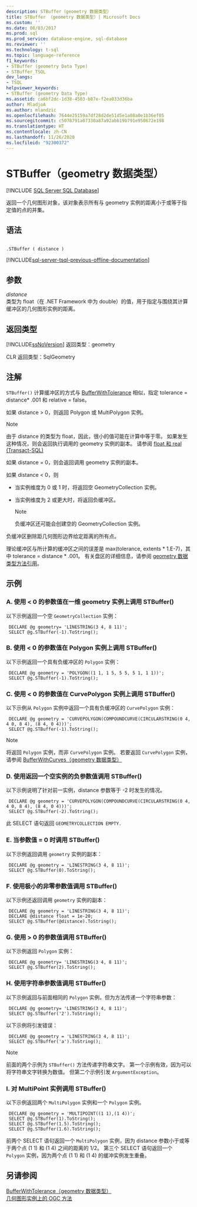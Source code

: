 ```yaml
---
description: STBuffer（geometry 数据类型）
title: STBuffer （geometry 数据类型）| Microsoft Docs
ms.custom: ''
ms.date: 08/03/2017
ms.prod: sql
ms.prod_service: database-engine, sql-database
ms.reviewer: ''
ms.technology: t-sql
ms.topic: language-reference
f1_keywords:
- STBuffer (geometry Data Type)
- STBuffer_TSQL
dev_langs:
- TSQL
helpviewer_keywords:
- STBuffer (geometry Data Type)
ms.assetid: ca6bf2dc-1d38-4503-b87e-f2ea033d36ba
author: MladjoA
ms.author: mlandzic
ms.openlocfilehash: 7644e25159a7df28d2de51d5e1a08a0e1b36ef05
ms.sourcegitcommit: c5078791a07330a87a92abb19b791e950672e198
ms.translationtype: HT
ms.contentlocale: zh-CN
ms.lasthandoff: 11/26/2020
ms.locfileid: "92300372"
---
```

# <a name="stbuffer-geometry-data-type"></a>STBuffer（geometry 数据类型）
[!INCLUDE [SQL Server SQL Database](../../includes/applies-to-version/sql-asdb.md)]

返回一个几何图形对象，该对象表示所有与 geometry 实例的距离小于或等于指定值的点的并集。
  
## <a name="syntax"></a>语法  
  
```  
  
.STBuffer ( distance )  
```  
  
[!INCLUDE[sql-server-tsql-previous-offline-documentation](../../includes/sql-server-tsql-previous-offline-documentation.md)]

## <a name="arguments"></a>参数
 *distance*  
 类型为 float（在 .NET Framework 中为 double）的值，用于指定与围绕其计算缓冲区的几何图形实例的距离。  
  
## <a name="return-types"></a>返回类型  
 [!INCLUDE[ssNoVersion](../../includes/ssnoversion-md.md)] 返回类型：geometry  
  
 CLR 返回类型：SqlGeometry  
  
## <a name="remarks"></a>注解  
 `STBuffer()` 计算缓冲区的方式与 [BufferWithTolerance](../../t-sql/spatial-geometry/bufferwithtolerance-geometry-data-type.md) 相似，指定 tolerance = distance\* .001 和 relative  = false。  
  
 如果 distance > 0，则返回 Polygon 或 MultiPolygon 实例。  
  
> [!NOTE]  
>  由于 distance 的类型为 float，因此，很小的值可能在计算中等于零。  如果发生这种情况，则会返回执行调用的 geometry 实例的副本。  请参阅 [float 和 real (Transact-SQL)](../../t-sql/data-types/float-and-real-transact-sql.md)  
  
 如果 distance = 0，则会返回调用 geometry 实例的副本。  
  
 如果 distance < 0，则  
  
-   当实例维度为 0 或 1 时，将返回空 GeometryCollection 实例。  
  
-   当实例维度为 2 或更大时，将返回负缓冲区。  
  
    > [!NOTE]  
    >  负缓冲区还可能会创建空的 GeometryCollection 实例。  
  
 负缓冲区删除距几何图形边界给定距离的所有点。  
  
 理论缓冲区与所计算的缓冲区之间的误差是 max(tolerance, extents * 1.E-7)，其中 tolerance = distance \* .001。 有关盘区的详细信息，请参阅 [geometry 数据类型方法引用](./spatial-types-geometry-transact-sql.md)。  
  
## <a name="examples"></a>示例  
  
### <a name="a-calling-stbuffer-with-parameter_value--0-on-one-dimensional-geometry-instance"></a>A. 使用 < 0 的参数值在一维 geometry 实例上调用 STBuffer()  
 以下示例返回一个空 `GeometryCollection` 实例：  
  
```
 DECLARE @g geometry= 'LINESTRING(3 4, 8 11)'; 
 SELECT @g.STBuffer(-1).ToString();
 ```  
  
### <a name="b-calling-stbuffer-with-parameter_value--0-on-a-polygon-instance"></a>B. 使用 < 0 的参数值在 Polygon 实例上调用 STBuffer()  
 以下示例返回一个具有负缓冲区的 `Polygon` 实例：  
  
```
 DECLARE @g geometry = 'POLYGON((1 1, 1 5, 5 5, 5 1, 1 1))'; 
 SELECT @g.STBuffer(-1).ToString();
 ```  
  
### <a name="c-calling-stbuffer-with-parameter_value--0-on-a-curvepolygon-instance"></a>C. 使用 < 0 的参数值在 CurvePolygon 实例上调用 STBuffer()  
 以下示例从 `Polygon` 实例中返回一个具有负缓冲区的 `CurvePolygon` 实例：  
  
```
 DECLARE @g geometry = 'CURVEPOLYGON(COMPOUNDCURVE(CIRCULARSTRING(0 4, 4 0, 8 4), (8 4, 0 4)))'; 
 SELECT @g.STBuffer(-1).ToString();
 ```  
  
> [!NOTE]  
>  将返回 `Polygon` 实例，而非 `CurvePolygon` 实例。  若要返回 `CurvePolygon` 实例，请参阅 [BufferWithCurves（geometry 数据类型）](../../t-sql/spatial-geometry/bufferwithcurves-geometry-data-type.md)  
  
### <a name="d-calling-stbuffer-with-a-negative-parameter-value-that-returns-an-empty-instance"></a>D. 使用返回一个空实例的负参数值调用 STBuffer()  
 以下示例说明了针对前一实例，distance 参数等于 -2 时发生的情况。  
  
```
 DECLARE @g geometry = 'CURVEPOLYGON(COMPOUNDCURVE(CIRCULARSTRING(0 4, 4 0, 8 4), (8 4, 0 4)))'; 
 SELECT @g.STBuffer(-2).ToString();
 ```  
  
 此 SELECT 语句返回 `GEOMETRYCOLLECTION EMPTY.`  
  
### <a name="e-calling-stbuffer-with-parameter_value--0"></a>E. 当参数值 = 0 时调用 STBuffer()  
 以下示例返回调用 `geometry` 实例的副本：  
  
```
 DECLARE @g geometry = 'LINESTRING(3 4, 8 11)'; 
 SELECT @g.STBuffer(0).ToString();
 ```  
  
### <a name="f-calling-stbuffer-with-a-non-zero-parameter-value-that-is-extremely-small"></a>F. 使用极小的非零参数值调用 STBuffer()  
 以下示例还返回调用 `geometry` 实例的副本：  
  
```
 DECLARE @g geometry = 'LINESTRING(3 4, 8 11)';  
 DECLARE @distance float = 1e-20;  
 SELECT @g.STBuffer(@distance).ToString();
 ```  
  
### <a name="g-calling-stbuffer-with-parameter_value--0"></a>G. 使用 > 0 的参数值调用 STBuffer()  
 以下示例返回 `Polygon` 实例：  
  
```
 DECLARE @g geometry= 'LINESTRING(3 4, 8 11)'; 
 SELECT @g.STBuffer(2).ToString();
 ```  
  
### <a name="h-calling-stbuffer-with-a-string-parameter-value"></a>H. 使用字符串参数值调用 STBuffer()  
 以下示例返回与前面相同的 `Polygon` 实例，但为方法传递一个字符串参数：  
  
```
 DECLARE @g geometry= 'LINESTRING(3 4, 8 11)'; 
 SELECT @g.STBuffer('2').ToString();
 ```  
  
 以下示例将引发错误：  
  
```
 DECLARE @g geometry = 'LINESTRING(3 4, 8 11)'; 
 SELECT @g.STBuffer('a').ToString();
 ```  
  
> [!NOTE]  
>  前面的两个示例为 `STBuffer()` 方法传递字符串文字。  第一个示例有效，因为可以将字符串文字转换为数值。 但第二个示例引发 `ArgumentException`。  
  
### <a name="i-calling-stbuffer-on-a-multipoint-instance"></a>I. 对 MultiPoint 实例调用 STBuffer()  
 以下示例返回两个 `MultiPolygon` 实例和一个 `Polygon` 实例。  
  
```
 DECLARE @g geometry = 'MULTIPOINT((1 1),(1 4))'; 
 SELECT @g.STBuffer(1).ToString(); 
 SELECT @g.STBuffer(1.5).ToString(); 
 SELECT @g.STBuffer(1.6).ToString();
 ```  
  
 前两个 SELECT 语句返回一个 `MultiPolygon` 实例，因为 distance 参数小于或等于两个点 (1 1) 和 (1 4) 之间的距离的 1/2。 第三个 SELECT 语句返回一个 `Polygon` 实例，因为两个点 (1 1) 和 (1 4) 的缓冲实例发生重叠。  
  
## <a name="see-also"></a>另请参阅  
 [BufferWithTolerance（geometry 数据类型）](../../t-sql/spatial-geometry/bufferwithtolerance-geometry-data-type.md)   
 [几何图形实例上的 OGC 方法](../../t-sql/spatial-geometry/ogc-methods-on-geometry-instances.md)  
  
